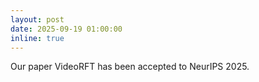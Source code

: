 ```yaml
---
layout: post
date: 2025-09-19 01:00:00
inline: true
---
```


Our paper VideoRFT has been accepted to NeurIPS 2025.
